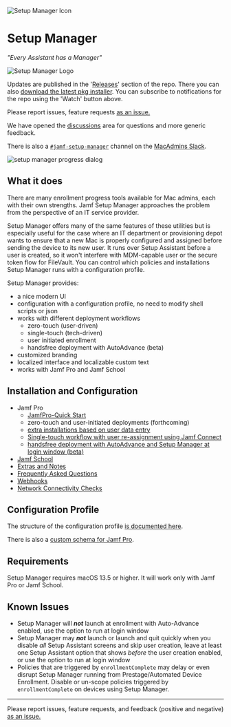 ![Setup Manager Icon](Images/SetupManager250.png)

# Setup Manager

_"Every Assistant has a Manager"_

![Setup Manager Logo](https://img.shields.io/badge/macOS-13.5%2B-success)
 
Updates are published in the '[Releases](https://github.com/jamf-concepts/setup-manager/releases)' section of the repo. There you can also [download the latest pkg installer](https://github.com/jamf-concepts/setup-manager/releases/latest). You can subscribe to notifications for the repo using the 'Watch' button above.

Please report issues, feature requests [as an issue.](https://github.com/jamf-concepts/setup-manager/issues)

We have opened the [discussions](https://github.com/jamf-concepts/setup-manager/discussions) area for questions and more generic feedback.

There is also a [`#jamf-setup-manager`](https://macadmins.slack.com/archives/C078DDLKRDW) channel on the [MacAdmins Slack](https://macadmins.org).

![setup manager progress dialog](Images/setup-manager-progress-screenshot.png)

## What it does

There are many enrollment progress tools available for Mac admins, each with their own strengths. Jamf Setup Manager approaches the problem from the perspective of an IT service provider.

Setup Manager offers many of the same features of these utilities but is especially useful for the case where an IT department or provisioning depot wants to ensure that a new Mac is properly configured and assigned before sending the device to its new user. It runs over Setup Assistant before a user is created, so it won't interfere with MDM-capable user or the secure token flow for FileVault. You can control which policies and installations Setup Manager runs with a configuration profile.

Setup Manager provides:

- a nice modern UI
- configuration with a configuration profile, no need to modify shell scripts or json
- works with different deployment workflows
  - zero-touch (user-driven)
  - single-touch (tech-driven)
  - user initiated enrollment
  - handsfree deployment with AutoAdvance (beta)
- customized branding
- localized interface and localizable custom text
- works with Jamf Pro and Jamf School

## Installation and Configuration

- Jamf Pro
  - [JamfPro-Quick Start](Docs/JamfPro-QuickStart.md)
  - zero-touch and user-initiated deployments (forthcoming)
  - [extra installations based on user data entry](Docs/JamfPro-TwoPhase.md)
  - [Single-touch workflow with user re-assignment using Jamf Connect](Docs/JamfProConnect-SingleTouch.md)
  - [handsfree deployment with AutoAdvance and Setup Manager at login window (beta)](Docs/JamfPro-LoginWindow.md)
- [Jamf School](Docs/JamfSchool-Setup.md)
- [Extras and Notes](Docs/Extras.md)
- [Frequently Asked Questions](Docs/FAQ.md)
- [Webhooks](Docs/Webhooks.md)
- [Network Connectivity Checks](Docs/Network.md)

## Configuration Profile

The structure of the configuration profile [is documented here](ConfigurationProfile.md).

There is also a [custom schema for Jamf Pro](Docs/Extras.md#custom-json-schema-for-jamf-pro).

## Requirements

Setup Manager requires macOS 13.5 or higher. It will work only with Jamf Pro or Jamf School.

## Known Issues

- Setup Manager will **_not_** launch at enrollment with Auto-Advance enabled, use the option to run at login window
- Setup Manager may **_not_** launch or launch and quit quickly when you disable _all_ Setup Assistant screens and skip user creation, leave at least one Setup Assistant option that shows _before_ the user creation enabled, or use the option to run at login window
- Policies that are triggered by `enrollmentComplete` may delay or even disrupt Setup Manager running from Prestage/Automated Device Enrollment. Disable or un-scope policies triggered by `enrollmentComplete` on devices using Setup Manager.

---

Please report issues, feature requests, and feedback (positive and negative) [as an issue.](https://github.com/Jamf-Concepts/Setup-Manager/issues)
